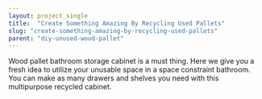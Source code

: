 ```yaml
---
layout: project_single
title:  "Create Something Amazing By Recycling Used Pallets"
slug: "create-something-amazing-by-recycling-used-pallets"
parent: "diy-unused-wood-pallet"
---
```

Wood pallet bathroom storage cabinet is a must thing. Here we give you a fresh idea to utilize your unusable space in a space constraint bathroom. You can make as many drawers and shelves you need with this multipurpose recycled cabinet.